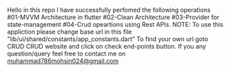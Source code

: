 Hello in this repo I have successfully perfomed the following operations
#01-MVVM Architecture in flutter
#02-Clean Architecture
#03-Provider for state-management
#04-Crud opeartions using Rest APIs.
NOTE:
To use this appliction please change base url in this file "lib/ui/shared/constants/app_constants.dart"
To find your own url goto CRUD CRUD website and click on check end-points button.
If you any question/query feel free to contact me on muhammad786mohsin024@gmail.com
